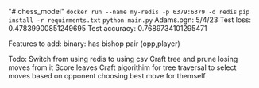 "# chess_model" 
```docker run --name my-redis -p 6379:6379 -d redis```
```pip install -r requirments.txt```
```python main.py```
Adams.pgn:
5/4/23
Test loss: 0.47839900851249695
Test accuracy: 0.7689734101295471

Features to add:
binary: has bishop pair (opp,player)

Todo:
Switch from using redis to using csv
Craft tree and prune losing moves from it
Score leaves
Craft algorithim for tree traversal to select moves based on opponent choosing best move for themself